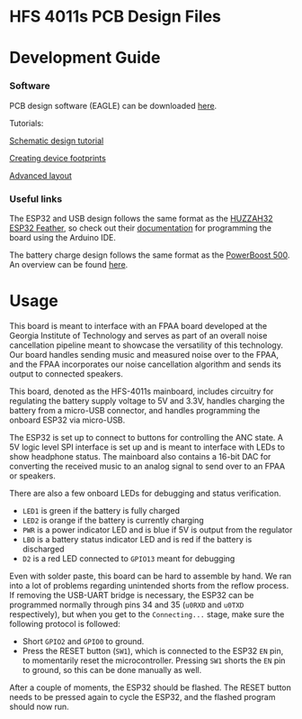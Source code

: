 HFS 4011s PCB Design Files
=====
# Development Guide
### Software
PCB design software (EAGLE) can be downloaded [here](https://www.autodesk.com/education/free-software/eagle).

Tutorials:

[Schematic design tutorial](https://learn.sparkfun.com/tutorials/using-eagle-schematic/all)

[Creating device footprints](https://learn.sparkfun.com/tutorials/designing-pcbs-smd-footprints)

[Advanced layout](https://learn.sparkfun.com/tutorials/designing-pcbs-advanced-smd)

### Useful links
The ESP32 and USB design follows the same format as the
[HUZZAH32 ESP32 Feather](https://github.com/adafruit/Adafruit-HUZZAH32-ESP32-Feather-PCB),
so check out their [documentation](https://learn.adafruit.com/adafruit-huzzah32-esp32-feather/overview)
for programming the board using the Arduino IDE.

The battery charge design follows the same format as the [PowerBoost 500](https://github.com/adafruit/Adafruit-PowerBoost-500-Charger-PCB).
An overview can be found [here](https://learn.adafruit.com/adafruit-powerboost-500-plus-charger/overview).

# Usage
This board is meant to interface with an FPAA board developed at the Georgia
Institute of Technology and serves as part of an overall noise cancellation
pipeline meant to showcase the versatility of this technology. Our board handles
sending music and measured noise over to the FPAA, and the FPAA incorporates
our noise cancellation algorithm and sends its output to connected speakers.

This board, denoted as the HFS-4011s mainboard, includes circuitry for regulating
the battery supply voltage to 5V and 3.3V, handles charging the battery from a
micro-USB connector, and handles programming the onboard ESP32 via micro-USB.

The ESP32 is set up to connect to buttons for controlling the ANC state. A 5V
logic level SPI interface is set up and is meant to interface with LEDs to show
headphone status. The mainboard also contains a 16-bit DAC for converting the
received music to an analog signal to send over to an FPAA or speakers.

There are also a few onboard LEDs for debugging and status verification.

* `LED1` is green if the battery is fully charged
* `LED2` is orange if the battery is currently charging
* `PWR` is a power indicator LED and is blue if 5V is output from the regulator
* `LBO` is a battery status indicator LED and is red if the battery is discharged
* `D2` is a red LED connected to `GPIO13` meant for debugging

Even with solder paste, this board can be hard to assemble by hand. We ran into
a lot of problems regarding unintended shorts from the reflow process. If removing
the USB-UART bridge is necessary, the ESP32 can be programmed normally through
pins 34 and 35 (`u0RXD` and `u0TXD` respectively), but when you get to the
`Connecting...` stage, make sure the following protocol is followed:

* Short `GPIO2` and `GPIO0` to ground.
* Press the RESET button (`SW1`), which is connected to the ESP32 `EN` pin, to
momentarily reset the microcontroller. Pressing `SW1` shorts the `EN` pin to ground,
so this can be done manually as well.

After a couple of moments, the ESP32 should be flashed. The RESET button needs
to be pressed again to cycle the ESP32, and the flashed program should now run.
